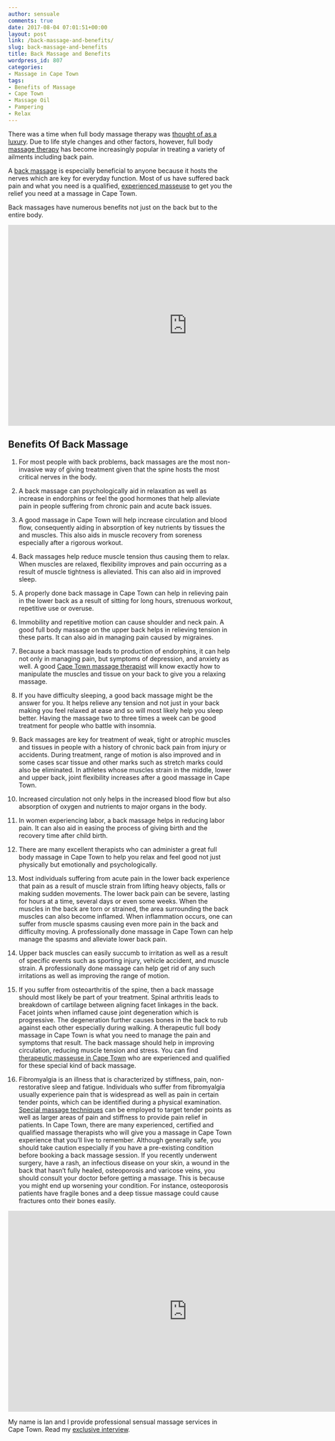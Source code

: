```yaml
---
author: sensuale
comments: true
date: 2017-08-04 07:01:51+00:00
layout: post
link: /back-massage-and-benefits/
slug: back-massage-and-benefits
title: Back Massage and Benefits
wordpress_id: 807
categories:
- Massage in Cape Town
tags:
- Benefits of Massage
- Cape Town
- Massage Oil
- Pampering
- Relax
---
```


There was a time when full body massage therapy was [thought of as a luxury](/full-day-spa-cape-town-treatments/). Due to life style changes and other factors, however, full body [massage therapy](/massage-cape-town-spa-packages-treatments/) has become increasingly popular in treating a variety of ailments including back pain.

A [back massage](/top-spas-and-massage-centres-in-cape-town/) is especially beneficial to anyone because it hosts the nerves which are key for everyday function. Most of us have suffered back pain and what you need is a qualified, [experienced masseuse](/thai-massages-in-cape-town/) to get you the relief you need at a massage in Cape Town.

Back massages have numerous benefits not just on the back but to the entire body.

<p><iframe title="How To Get Rid Of Back Pain With Massage" width="800" height="450" src="https://www.youtube.com/embed/CMgeOzK49TA?feature=oembed" frameborder="0" allow="accelerometer; autoplay; encrypted-media; gyroscope; picture-in-picture" allowfullscreen></iframe></p>

## Benefits Of Back Massage


1. For most people with back problems, back massages are the most non-invasive way of giving treatment given that the spine hosts the most critical nerves in the body.


2. A back massage can psychologically aid in relaxation as well as increase in endorphins or feel the good hormones that help alleviate pain in people suffering from chronic pain and acute back issues.


3. A good massage in Cape Town will help increase circulation and blood flow, consequently aiding in absorption of key nutrients by tissues the and muscles. This also aids in muscle recovery from soreness especially after a rigorous workout.


4. Back massages help reduce muscle tension thus causing them to relax. When muscles are relaxed, flexibility improves and pain occurring as a result of muscle tightness is alleviated. This can also aid in improved sleep.


5. A properly done back massage in Cape Town can help in relieving pain in the lower back as a result of sitting for long hours, strenuous workout, repetitive use or overuse. 


6. Immobility and repetitive motion can cause shoulder and neck pain. A good full body massage on the upper back helps in relieving tension in these parts. It can also aid in managing pain caused by migraines.


7. Because a back massage leads to production of endorphins, it can help not only in managing pain, but symptoms of depression, and anxiety as well. A good [Cape Town massage therapist](/why-male-massage-therapists-provide-a-different-experience-to-massage/) will know exactly how to manipulate the muscles and tissue on your back to give you a relaxing massage.


8. If you have difficulty sleeping, a good back massage might be the answer for you. It helps relieve any tension and not just in your back making you feel relaxed at ease and so will most likely help you sleep better. Having the massage two to three times a week can be good treatment for people who battle with insomnia.


9. Back massages are key for treatment of weak, tight or atrophic muscles and tissues in people with a history of chronic back pain from injury or accidents. During treatment, range of motion is also improved and in some cases scar tissue and other marks such as stretch marks could also be eliminated. In athletes whose muscles strain in the middle, lower and upper back, joint flexibility increases after a good massage in Cape Town.


10. Increased circulation not only helps in the increased blood flow but also absorption of oxygen and nutrients to major organs in the body.


11. In women experiencing labor, a back massage helps in reducing labor pain. It can also aid in easing the process of giving birth and the recovery time after child birth.


12. There are many excellent therapists who can administer a great full body massage in Cape Town to help you relax and feel good not just physically but emotionally and psychologically.


13. Most individuals suffering from acute pain in the lower back experience that pain as a result of muscle strain from lifting heavy objects, falls or making sudden movements. The lower back pain can be severe, lasting for hours at a time, several days or even some weeks. When the muscles in the back are torn or strained, the area surrounding the back muscles can also become inflamed. When inflammation occurs, one can suffer from muscle spasms causing even more pain in the back and difficulty moving. A professionally done massage in Cape Town can help manage the spasms and alleviate lower back pain.


14. Upper back muscles can easily succumb to irritation as well as a result of specific events such as sporting injury, vehicle accident, and muscle strain. A professionally done massage can help get rid of any such irritations as well as improving the range of motion.


15. If you suffer from osteoarthritis of the spine, then a back massage should most likely be part of your treatment. Spinal arthritis leads to breakdown of cartilage between aligning facet linkages in the back. Facet joints when inflamed cause joint degeneration which is progressive. The degeneration further causes bones in the back to rub against each other especially during walking. A therapeutic full body massage in Cape Town is what you need to manage the pain and symptoms that result. The back massage should help in improving circulation, reducing muscle tension and stress. You can find [therapeutic masseuse in Cape Town](/full-day-spa-cape-town-treatments/) who are experienced and qualified for these special kind of back massage.


16. Fibromyalgia is an illness that is characterized by stiffness, pain, non-restorative sleep and fatigue. Individuals who suffer from fibromyalgia usually experience pain that is widespread as well as pain in certain tender points, which can be identified during a physical examination. [Special massage techniques](/different-types-of-massages-to-find-in-cape-town/) can be employed to target tender points as well as larger areas of pain and stiffness to provide pain relief in patients. In Cape Town, there are many experienced, certified and qualified massage therapists who will give you a massage in Cape Town experience that you’ll live to remember. Although generally safe, you should take caution especially if you have a pre-existing condition before booking a back massage session. If you recently underwent surgery, have a rash, an infectious disease on your skin, a wound in the back that hasn’t fully healed, osteoporosis and varicose veins, you should consult your doctor before getting a massage. This is because you might end up worsening your condition. For instance, osteoporosis patients have fragile bones and a deep tissue massage could cause fractures onto their bones easily.




<p><iframe title="ASMR Massage &amp; Ear to Ear Whisper – Back Massage Relaxation, Stress Relief &amp; Sleep Aid" width="800" height="450" src="https://www.youtube.com/embed/TwHFSvDbllU?feature=oembed" frameborder="0" allow="accelerometer; autoplay; encrypted-media; gyroscope; picture-in-picture" allowfullscreen></iframe></p>

My name is Ian and I provide professional sensual massage services in Cape Town. Read my [exclusive interview](/exclusive-interview-with-ian-marshall/).
